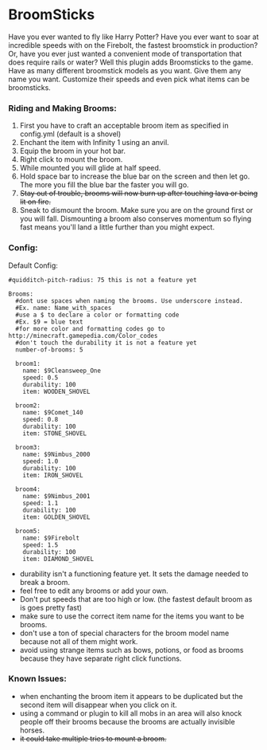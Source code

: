 
# BroomSticks

Have you ever wanted to fly like Harry Potter? Have you ever want to soar at incredible speeds with on the Firebolt, the fastest broomstick in production? Or, have you ever just wanted a convenient mode of transportation that does require rails or water? Well this plugin adds Broomsticks to the game. Have as many different broomstick models as you want. Give them any name you want. Customize their speeds and even pick what items can be broomsticks.

### Riding and Making Brooms:

1. First you have to craft an acceptable broom item as specified in config.yml (default is a shovel)
2. Enchant the item with Infinity 1 using an anvil.
3. Equip the broom in your hot bar.
4. Right click to mount the broom.
5. While mounted you will glide at half speed.
6. Hold space bar to increase the blue bar on the screen and then let go. The more you fill the blue bar the faster you will go.
7. <s>Stay out of trouble, brooms will now burn up after touching lava or being lit on fire.</s>
8. Sneak to dismount the broom. Make sure you are on the ground first or you will fall. Dismounting a broom also conserves momentum so flying fast means you'll land a little further than you might expect.

### Config:

Default Config:

    #quidditch-pitch-radius: 75 this is not a feature yet

    Brooms:
      #dont use spaces when naming the brooms. Use underscore instead.
      #Ex. name: Name_with_spaces
      #use a $ to declare a color or formatting code
      #Ex. $9 = blue text
      #for more color and formatting codes go to http://minecraft.gamepedia.com/Color_codes
      #don't touch the durability it is not a feature yet
      number-of-brooms: 5

      broom1:
        name: $9Cleansweep_One
        speed: 0.5
        durability: 100
        item: WOODEN_SHOVEL

      broom2:
        name: $9Comet_140
        speed: 0.8
        durability: 100
        item: STONE_SHOVEL

      broom3:
        name: $9Nimbus_2000
        speed: 1.0
        durability: 100
        item: IRON_SHOVEL

      broom4:
        name: $9Nimbus_2001
        speed: 1.1
        durability: 100
        item: GOLDEN_SHOVEL

      broom5:
        name: $9Firebolt
        speed: 1.5
        durability: 100
        item: DIAMOND_SHOVEL

* durability isn't a functioning feature yet. It sets the damage needed to break a broom.
* feel free to edit any brooms or add your own.
* Don't put speeds that are too high or low. (the fastest default broom as is goes pretty fast)
* make sure to use the correct item name for the items you want to be brooms.
* don't use a ton of special characters for the broom model name because not all of them might work.
* avoid using strange items such as bows, potions, or food as brooms because they have separate right click functions.

### Known Issues:

* when enchanting the broom item it appears to be duplicated but the second item will disappear when you click on it.
* using a command or plugin to kill all mobs in an area will also knock people off their brooms because the brooms are actually invisible horses.
* <s>it could take multiple tries to mount a broom.</s>
